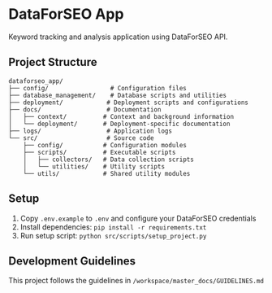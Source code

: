 # DataForSEO App

Keyword tracking and analysis application using DataForSEO API.

## Project Structure

```
dataforseo_app/
├── config/                 # Configuration files
├── database_management/    # Database scripts and utilities
├── deployment/            # Deployment scripts and configurations
├── docs/                  # Documentation
│   ├── context/          # Context and background information
│   └── deployment/       # Deployment-specific documentation
├── logs/                  # Application logs
└── src/                   # Source code
    ├── config/           # Configuration modules
    ├── scripts/          # Executable scripts
    │   ├── collectors/   # Data collection scripts
    │   └── utilities/    # Utility scripts
    └── utils/            # Shared utility modules
```

## Setup

1. Copy `.env.example` to `.env` and configure your DataForSEO credentials
2. Install dependencies: `pip install -r requirements.txt`
3. Run setup script: `python src/scripts/setup_project.py`

## Development Guidelines

This project follows the guidelines in `/workspace/master_docs/GUIDELINES.md`